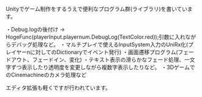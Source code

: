 Unityでゲーム制作をするうえで便利なプログラム群(ライブラリ)を書いています。

・Debug.logの後付け -> HogeFunc(playerInput.playernum.DebugLog(TextColor.red));引数に入れながらデバッグ処理など。
・マルチプレイで使えるInputSystem入力のUniRx化(プレイヤーnに対してのDictionaryでイベント発行)
・画面遷移プログラム(フェードアウト、フェードイン、変化)
・テキスト表示の滑らかなフェード処理、一文字ずつ表示したり透明度を変更しながら複数字表示したりなど。
・3DゲームでのCinemachineのカメラ処理など

エディタ拡張も軽くですが行われています。
